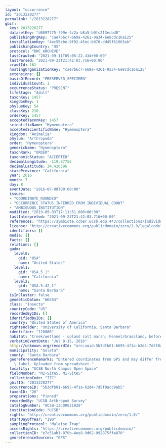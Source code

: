 ```yaml
---
layout: "occurrence"
id: "2013228277"
permalink: "/2013228277"
gbif:
  key: 2013228277
  datasetKey: "d6097f75-f99e-4c2a-b8a5-b0fc213ecbd0"
  publishingOrgKey: "cae7b6c7-669a-4261-9a34-6e8cdc16a125"
  installationKey: "4ec55ebe-9f92-45ec-b076-dd45f61003ab"
  publishingCountry: "US"
  protocol: "DWC_ARCHIVE"
  lastCrawled: "2021-09-11T09:05:22.434+00:00"
  lastParsed: "2021-09-23T21:42:03.716+00:00"
  crawlId: 161
  hostingOrganizationKey: "cae7b6c7-669a-4261-9a34-6e8cdc16a125"
  extensions: {}
  basisOfRecord: "PRESERVED_SPECIMEN"
  individualCount: 1
  occurrenceStatus: "PRESENT"
  lifeStage: "Adult"
  taxonKey: 1457
  kingdomKey: 1
  phylumKey: 54
  classKey: 216
  orderKey: 1457
  acceptedTaxonKey: 1457
  scientificName: "Hymenoptera"
  acceptedScientificName: "Hymenoptera"
  kingdom: "Animalia"
  phylum: "Arthropoda"
  order: "Hymenoptera"
  genericName: "Hymenoptera"
  taxonRank: "ORDER"
  taxonomicStatus: "ACCEPTED"
  decimalLongitude: -119.87756
  decimalLatitude: 34.420506
  stateProvince: "California"
  year: 2016
  month: 7
  day: 8
  eventDate: "2016-07-08T00:00:00"
  issues:
  - "COORDINATE_ROUNDED"
  - "OCCURRENCE_STATUS_INFERRED_FROM_INDIVIDUAL_COUNT"
  - "AMBIGUOUS_INSTITUTION"
  modified: "2019-05-03T17:11:51.000+00:00"
  lastInterpreted: "2021-09-23T21:42:03.716+00:00"
  references: "https://symbiota.ccber.ucsb.edu:443/collections/individual/index.php?occid=120866"
  license: "http://creativecommons.org/publicdomain/zero/1.0/legalcode"
  identifiers: []
  media: []
  facts: []
  relations: []
  gadm:
    level0:
      gid: "USA"
      name: "United States"
    level1:
      gid: "USA.5_1"
      name: "California"
    level2:
      gid: "USA.5.42_1"
      name: "Santa Barbara"
  isInCluster: false
  geodeticDatum: "WGS84"
  class: "Insecta"
  countryCode: "US"
  recordedByIDs: []
  identifiedByIDs: []
  country: "United States of America"
  rightsHolder: "University of California, Santa Barbara"
  identifier: "120866"
  habitat: "Creek/wetland - upland salt marsh, Fennel/Grassland, before restoration"
  verbatimEventDate: "Jul 8-15, 2016"
  http://unknown.org/recordId: "urn:uuid:5b3dfb01-6695-4f1a-b2d4-7d5f0acc9ab5"
  municipality: "Goleta"
  county: "Santa Barbara"
  georeferenceRemarks: "Entered coordinates from GPS and may differ from what is on\
    \ label. Uploaded from spreadsheet."
  locality: "UCSB North Campus Open Space"
  fieldNumber: "M2-Site5, M1-Site5"
  collectionCode: "IZC"
  gbifID: "2013228277"
  occurrenceID: "5b3dfb01-6695-4f1a-b2d4-7d5f0acc9ab5"
  taxonID: "20"
  preparations: "Pinned"
  recordedBy: "UCSB Arthropod Survey"
  catalogNumber: "UCSB-IZC00021928"
  institutionCode: "UCSB"
  rights: "http://creativecommons.org/publicdomain/zero/1.0/"
  startDayOfYear: "190"
  samplingProtocol: "Malaise Trap"
  accessRights: "https://creativecommons.org/publicdomain/"
  collectionID: "e7c51ab1-870b-4ee8-9d62-092875ffa870"
  georeferenceSources: "GPS"
---
```

